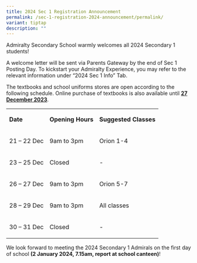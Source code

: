 ```yaml
---
title: 2024 Sec 1 Registration Announcement
permalink: /sec-1-registration-2024-announcement/permalink/
variant: tiptap
description: ""
---
```

<p>Admiralty Secondary School warmly welcomes all 2024 Secondary 1 students!</p><p>A welcome letter will be sent via Parents Gateway by the end of Sec 1 Posting Day. To kickstart your Admiralty Experience, you may refer to the relevant information under “2024 Sec 1 Info” Tab.</p><p>The textbooks and school uniforms stores are open according to the following schedule. Online purchase of textbooks is also available until <strong><u>27 December 2023</u></strong>.</p><table><tbody><tr><td rowspan="1" colspan="1"><p><strong>Date</strong></p></td><td rowspan="1" colspan="1"><p><strong>Opening Hours</strong></p></td><td rowspan="1" colspan="1"><p><strong>Suggested Classes</strong></p></td></tr><tr><td rowspan="1" colspan="1"><p>21 – 22 Dec</p></td><td rowspan="1" colspan="1"><p>9am to 3pm</p></td><td rowspan="1" colspan="1"><p>Orion 1-4</p></td></tr><tr><td rowspan="1" colspan="1"><p>23 – 25 Dec</p></td><td rowspan="1" colspan="1"><p>Closed</p></td><td rowspan="1" colspan="1"><p>-</p></td></tr><tr><td rowspan="1" colspan="1"><p>26 – 27 Dec</p></td><td rowspan="1" colspan="1"><p>9am to 3pm</p></td><td rowspan="1" colspan="1"><p>Orion 5-7</p></td></tr><tr><td rowspan="1" colspan="1"><p>28 – 29 Dec</p></td><td rowspan="1" colspan="1"><p>9am to 3pm</p></td><td rowspan="1" colspan="1"><p>All classes</p></td></tr><tr><td rowspan="1" colspan="1"><p>30 – 31 Dec</p></td><td rowspan="1" colspan="1"><p>Closed</p></td><td rowspan="1" colspan="1"><p>-</p></td></tr></tbody></table><p></p><p>We look forward to meeting the 2024 Secondary 1 Admirals on the first day of school <strong>(2 January 2024, 7.15am, report at school canteen)</strong>!</p>